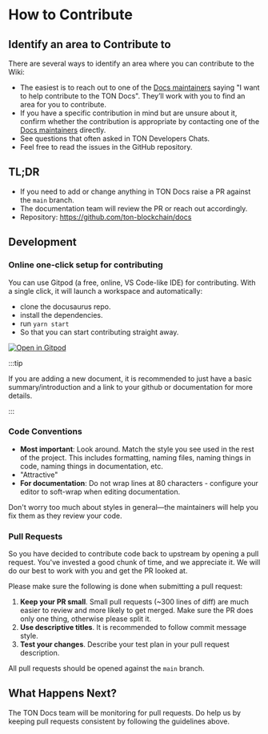 # How to Contribute

## Identify an area to Contribute to

There are several ways to identify an area where you can contribute to the Wiki:

- The easiest is to reach out to one of the [Docs maintainers](/docs/contribute/maintainers)
  saying "I want to help contribute to the TON Docs". They’ll work with you to find
  an area for you to contribute.
- If you have a specific contribution in mind but are unsure about it, confirm whether
  the contribution is appropriate by contacting one of the [Docs maintainers](/docs/contribute/maintainers) directly.
- See questions that often asked in TON Developers Chats.
- Feel free to read the issues in the GitHub repository.

## TL;DR

- If you need to add or change anything in TON Docs  raise a PR
  against the `main` branch.
- The documentation team will review the PR or reach out accordingly.
- Repository: https://github.com/ton-blockchain/docs

## Development

### Online one-click setup for contributing

You can use Gitpod (a free, online, VS Code-like IDE) for contributing. With a single click, it will launch a workspace and automatically:

* clone the docusaurus repo.
* install the dependencies.
* run `yarn start`
* So that you can start contributing straight away.

[![Open in Gitpod](https://gitpod.io/button/open-in-gitpod.svg)](https://gitpod.io/#https://github.com/SwiftAdviser/ton-docs)

:::tip

If you are adding a new document, it is recommended to just have a basic summary/introduction and a link to your github or documentation for more details.

:::

### Code Conventions

- **Most important**: Look around. Match the style you see used in the rest of the project. This includes formatting, naming files, naming things in code, naming things in documentation, etc.
- "Attractive"
- **For documentation**: Do not wrap lines at 80 characters - configure your editor to soft-wrap when editing documentation.

Don't worry too much about styles in general—the maintainers will help you fix them as they review your code.



### Pull Requests

So you have decided to contribute code back to upstream by opening a pull request. You've invested a good chunk of time, and we appreciate it. We will do our best to work with you and get the PR looked at.

Please make sure the following is done when submitting a pull request:

1. **Keep your PR small**. Small pull requests (~300 lines of diff) are much easier to review and more likely to get merged. Make sure the PR does only one thing, otherwise please split it.
2. **Use descriptive titles**. It is recommended to follow commit message style.
3. **Test your changes**. Describe your test plan in your pull request description.

All pull requests should be opened against the `main` branch.

## What Happens Next?

The TON Docs team will be monitoring for pull requests. Do help us by keeping pull requests consistent by following the guidelines above.